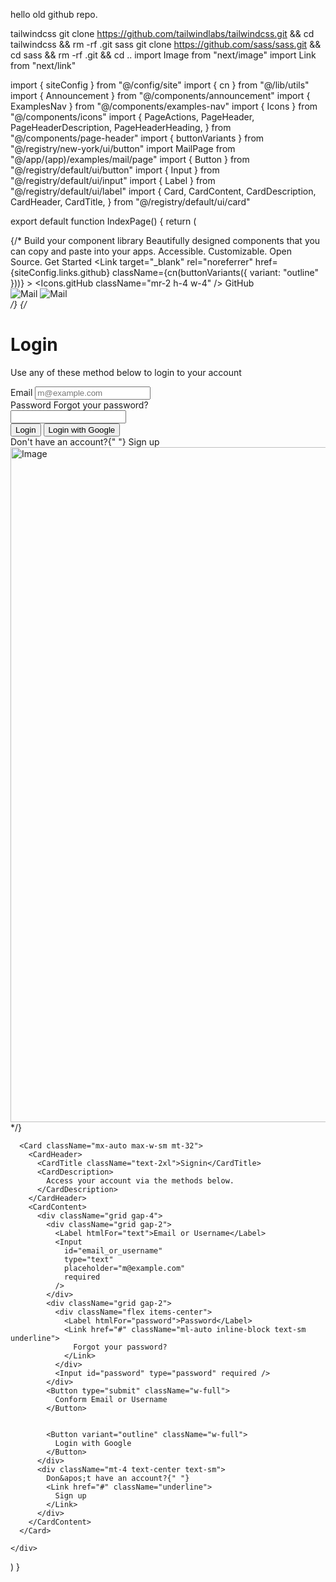 hello old github repo.

tailwindcss git clone https://github.com/tailwindlabs/tailwindcss.git && cd tailwindcss && rm -rf .git
sass git clone https://github.com/sass/sass.git && cd sass && rm -rf .git && cd ..
import Image from "next/image"
import Link from "next/link"

import { siteConfig } from "@/config/site"
import { cn } from "@/lib/utils"
import { Announcement } from "@/components/announcement"
import { ExamplesNav } from "@/components/examples-nav"
import { Icons } from "@/components/icons"
import {
  PageActions,
  PageHeader,
  PageHeaderDescription,
  PageHeaderHeading,
} from "@/components/page-header"
import { buttonVariants } from "@/registry/new-york/ui/button"
import MailPage from "@/app/(app)/examples/mail/page"
import { Button } from "@/registry/default/ui/button"
import { Input } from "@/registry/default/ui/input"
import { Label } from "@/registry/default/ui/label"
import {
  Card,
  CardContent,
  CardDescription,
  CardHeader,
  CardTitle,
} from "@/registry/default/ui/card"

export default function IndexPage() {
  return (
    <div className="container relative">
      {/* <PageHeader>
        <Announcement />
        <PageHeaderHeading>Build your component library</PageHeaderHeading>
        <PageHeaderDescription>
          Beautifully designed components that you can copy and paste into your
          apps. Accessible. Customizable. Open Source.
        </PageHeaderDescription>
        <PageActions>
          <Link href="/docs" className={cn(buttonVariants())}>
            Get Started
          </Link>
          <Link
            target="_blank"
            rel="noreferrer"
            href={siteConfig.links.github}
            className={cn(buttonVariants({ variant: "outline" }))}
          >
            <Icons.gitHub className="mr-2 h-4 w-4" />
            GitHub
          </Link>
        </PageActions>
      </PageHeader>
      <ExamplesNav className="[&>a:first-child]:text-primary" />
      <section className="overflow-hidden rounded-lg border bg-background shadow-md md:hidden md:shadow-xl">
        <Image
          src="/examples/mail-dark.png"
          width={1280}
          height={727}
          alt="Mail"
          className="hidden dark:block"
        />
        <Image
          src="/examples/mail-light.png"
          width={1280}
          height={727}
          alt="Mail"
          className="block dark:hidden"
        />
      </section>
      <section className="hidden md:block">
        <div className="overflow-hidden rounded-lg border bg-background shadow-lg">
          <MailPage />
        </div>
      </section> */}
      {/* <div className="w-full lg:grid lg:min-h-[600px] lg:grid-cols-2 xl:min-h-[800px] mt-16">
        <div className="flex items-center justify-center py-12">
          <div className="mx-auto grid w-[350px] gap-6">
            <div className="grid gap-2 text-center">
              <h1 className="text-3xl font-bold">Login</h1>
              <p className="text-balance text-muted-foreground">
                Use any of these method below to login to your account
              </p>
            </div>
            <div className="grid gap-4">
              <div className="grid gap-2">
                <Label htmlFor="email">Email</Label>
                <Input
                  id="email"
                  type="email"
                  placeholder="m@example.com"
                  required
                />
              </div>
              <div className="grid gap-2">
                <div className="flex items-center">
                  <Label htmlFor="password">Password</Label>
                  <Link
                    href="/forgot-password"
                    className="ml-auto inline-block text-sm underline"
                  >
                    Forgot your password?
                  </Link>
                </div>
                <Input id="password" type="password" required />
              </div>
              <Button type="submit" className="w-full">
                Login
              </Button>
              <Button variant="outline" className="w-full">
                Login with Google
              </Button>
            </div>
            <div className="mt-4 text-center text-sm">
              Don&apos;t have an account?{" "}
              <Link href="#" className="underline">
                Sign up
              </Link>
            </div>
          </div>
        </div>
        <div className="hidden bg-muted lg:block rounded-md">
          <Image
            src="/placeholder.svg"
            alt="Image"
            width="1920"
            height="1080"
            className="h-full w-full object-cover dark:brightness-[0.2] dark:grayscale"
          />
        </div>
      </div> */}

      <Card className="mx-auto max-w-sm mt-32">
        <CardHeader>
          <CardTitle className="text-2xl">Signin</CardTitle>
          <CardDescription>
            Access your account via the methods below.
          </CardDescription>
        </CardHeader>
        <CardContent>
          <div className="grid gap-4">
            <div className="grid gap-2">
              <Label htmlFor="text">Email or Username</Label>
              <Input
                id="email_or_username"
                type="text"
                placeholder="m@example.com"
                required
              />
            </div>
            <div className="grid gap-2">
              <div className="flex items-center">
                <Label htmlFor="password">Password</Label>
                <Link href="#" className="ml-auto inline-block text-sm underline">
                  Forgot your password?
                </Link>
              </div>
              <Input id="password" type="password" required />
            </div>
            <Button type="submit" className="w-full">
              Conform Email or Username
            </Button>


            <Button variant="outline" className="w-full">
              Login with Google
            </Button>
          </div>
          <div className="mt-4 text-center text-sm">
            Don&apos;t have an account?{" "}
            <Link href="#" className="underline">
              Sign up
            </Link>
          </div>
        </CardContent>
      </Card>

    </div>
  )
}

